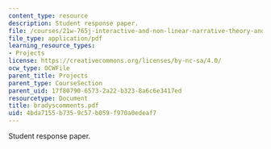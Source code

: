 ```yaml
---
content_type: resource
description: Student response paper.
file: /courses/21w-765j-interactive-and-non-linear-narrative-theory-and-practice-spring-2004/4bda7155b7359c57b059f970a0edeaf7_bradyscomments.pdf
file_type: application/pdf
learning_resource_types:
- Projects
license: https://creativecommons.org/licenses/by-nc-sa/4.0/
ocw_type: OCWFile
parent_title: Projects
parent_type: CourseSection
parent_uid: 17f80790-6573-2a22-b323-8a6c6e3417ed
resourcetype: Document
title: bradyscomments.pdf
uid: 4bda7155-b735-9c57-b059-f970a0edeaf7
---
```

Student response paper.